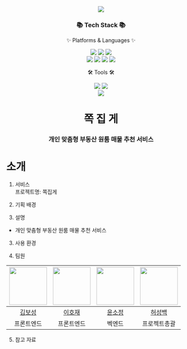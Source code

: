 <div align=center>
	<img src="https://capsule-render.vercel.app/api?type=waving&color=auto&height=200&section=header&text=내집어딨조&fontSize=100" />	
</div>
<div align=center>
	<h3>📚 Tech Stack 📚</h3>
	<p>✨ Platforms & Languages ✨</p>
</div>
<div align="center">
	<img src="https://img.shields.io/badge/HTML5-E34F26?style=flat&logo=HTML5&logoColor=white" ;/>
	<img src="https://img.shields.io/badge/CSS3-1572B6?style=flat&logo=CSS3&logoColor=white" ;/>
	<img src="https://img.shields.io/badge/JavaScript-F7DF1E?style=flat&logo=JavaScript&logoColor=white";/>
	<br>
	<img src="https://img.shields.io/badge/Python-3776AB?style=flat&logo=Python&logoColor=white" ;/></a>
	<img src="https://img.shields.io/badge/Oracle%20SQL-F80000?style=flat&logo=Oracle&logoColor=white" ;/>
	<img src="https://img.shields.io/badge/Django-092E20?style=flat&logo=Django&logoColor=white" ;/>
	<img src="https://img.shields.io/badge/Bootstrap-7952B3?style=flat&logo=Bootstrap&logoColor=white";/>
</div>
<div align=center>
	<p>🛠 Tools 🛠</p>
</div>
<div align=center>
	<img src="https://img.shields.io/badge/Visual%20Studio%20Code-007ACC?style=flat&logo=VisualStudioCode&logoColor=white" ;/>
  	<img src="https://img.shields.io/badge/Jupyter%20Notebook-F37626?style=flat&logo=Jupyter&logoColor=white";/></a>
	<br>

</div>

<div align=center>
<img src="https://user-images.githubusercontent.com/101788676/209029191-cb51e626-6960-4e0b-9ec0-62b74823dd31.jpeg"/>
<h1>쪽 집 게</h1>
<h3>개인 맞춤형 부동산 원룸 매물 추천 서비스</h3>
</div>

# 소개

1. 서비스  
프로젝트명: 쪽집게

2. 기획 배경  


2. 설명  
- 개인 맞춤형 부동산 원룸 매물 추천 서비스

3. 사용 환경  

4. 팀원   

|<img src="https://thumb.mt.co.kr/06/2022/08/2022080510591029236_1.jpg" width="100">|<img src="https://pbs.twimg.com/media/DdCRW8NU0AEVjw6?format=jpg&name=4096x4096" width="100">|<img src="https://cdn.k-trendynews.com/news/photo/202211/149873_204830_240.jpg" width="100">|<img src="https://cdn.lecturernews.com/news/photo/202211/112681_346644_4230.jpg" width="100">|
|:---:|:---:|:---:|:---:|
|[김보성](https://github.com/heavenlyview)|[이호재](https://github.com/rurxnrk1234)|[윤소정](https://github.com/sso8910)|[허성백](https://github.com/sungbaekheo)|
|프론트엔드|프론트엔드|벡엔드|프로젝트총괄|  

5. 참고 자료  


